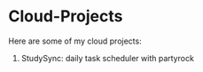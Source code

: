 # Cloud-Projects

Here are some of my cloud projects:
  1. StudySync: daily task scheduler with partyrock
